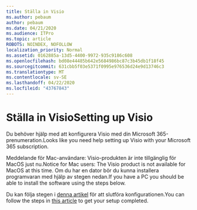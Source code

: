 ```yaml
---
title: Ställa in Visio
ms.author: pebaum
author: pebaum
ms.date: 04/21/2020
ms.audience: ITPro
ms.topic: article
ROBOTS: NOINDEX, NOFOLLOW
localization_priority: Normal
ms.assetid: 0162885a-13d5-4400-9972-935c9186c608
ms.openlocfilehash: bd08e44485b642e5684986bc87c3b45db1f18f45
ms.sourcegitcommit: 631cbb5f03e5371f0995e976536d24e9d13746c3
ms.translationtype: MT
ms.contentlocale: sv-SE
ms.lasthandoff: 04/22/2020
ms.locfileid: "43767843"
---
```

# <a name="setting-up-visio"></a><span data-ttu-id="f21b9-102">Ställa in Visio</span><span class="sxs-lookup"><span data-stu-id="f21b9-102">Setting up Visio</span></span>

<span data-ttu-id="f21b9-103">Du behöver hjälp med att konfigurera Visio med din Microsoft 365-prenumeration.</span><span class="sxs-lookup"><span data-stu-id="f21b9-103">Looks like you need help setting up Visio with your Microsoft 365 subscription.</span></span>
  
<span data-ttu-id="f21b9-104">Meddelande för Mac-användare: Visio-produkten är inte tillgänglig för MacOS just nu.</span><span class="sxs-lookup"><span data-stu-id="f21b9-104">Notice for Mac users: The Visio product is not available for MacOS at this time.</span></span> <span data-ttu-id="f21b9-105">Om du har en dator bör du kunna installera programvaran med hjälp av stegen nedan.</span><span class="sxs-lookup"><span data-stu-id="f21b9-105">If you have a PC you should be able to install the software using the steps below.</span></span>
  
<span data-ttu-id="f21b9-106">Du kan följa stegen i [denna artikel](https://support.office.com/article/f98f21e3-aa02-4827-9167-ddab5b025710.aspx) för att slutföra konfigurationen.</span><span class="sxs-lookup"><span data-stu-id="f21b9-106">You can follow the steps in [this article](https://support.office.com/article/f98f21e3-aa02-4827-9167-ddab5b025710.aspx) to get your setup completed.</span></span> 
  

